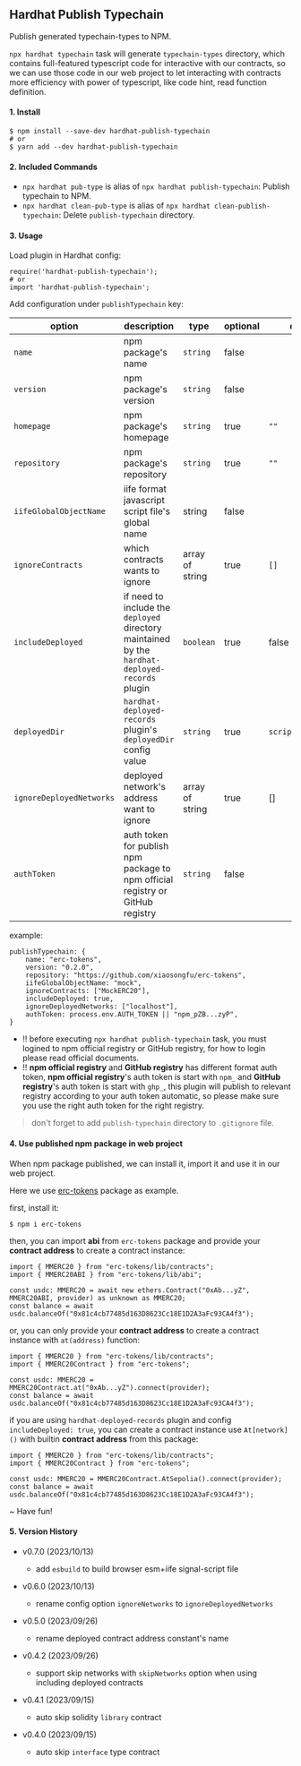 ## Hardhat Publish Typechain

Publish generated typechain-types to NPM.

`npx hardhat typechain` task will generate `typechain-types` directory, which contains full-featured typescript code for interactive with our contracts, so we can use those code in our web project to let interacting with contracts more efficiency with power of typescript, like code hint, read function definition.

#### 1. Install

```
$ npm install --save-dev hardhat-publish-typechain
# or
$ yarn add --dev hardhat-publish-typechain
```

#### 2. Included Commands

- `npx hardhat pub-type` is alias of `npx hardhat publish-typechain`: Publish typechain to NPM.
- `npx hardhat clean-pub-type` is alias of `npx hardhat clean-publish-typechain`: Delete `publish-typechain` directory.

#### 3. Usage

Load plugin in Hardhat config:

```
require('hardhat-publish-typechain');
# or
import 'hardhat-publish-typechain';
```

Add configuration under `publishTypechain` key:

| option                   | description                                                                                     | type            | optional | default            |
|--------------------------|-------------------------------------------------------------------------------------------------|-----------------|----------|--------------------|
| `name`                   | npm package's name                                                                              | `string`        | false    |                    |
| `version`                | npm package's version                                                                           | `string`        | false    |                    |
| `homepage`               | npm package's homepage                                                                          | `string`        | true     | `""`               |
| `repository`             | npm package's repository                                                                        | `string`        | true     | `""`               |
| `iifeGlobalObjectName`   | iife format javascript script file's global name                                                | string          | false    |                    |
| `ignoreContracts`        | which contracts wants to ignore                                                                 | array of string | true     | `[]`               |
| `includeDeployed`        | if need to include the `deployed` directory maintained by the `hardhat-deployed-records` plugin | `boolean`       | true     | false              |
| `deployedDir`            | `hardhat-deployed-records` plugin's `deployedDir` config value                                  | `string`        | true     | `scripts/deployed` |
| `ignoreDeployedNetworks` | deployed network's address want to ignore                                                       | array of string | true     | []                 |
| `authToken`              | auth token for publish npm package to npm official registry or GitHub registry                  | `string`        | false    |                    |

example:

```
publishTypechain: {
    name: "erc-tokens",
    version: "0.2.0",
    repository: "https://github.com/xiaosongfu/erc-tokens",
    iifeGlobalObjectName: "mock",
    ignoreContracts: ["MockERC20"],
    includeDeployed: true,
    ignoreDeployedNetworks: ["localhost"],
    authToken: process.env.AUTH_TOKEN || "npm_pZB...zyP",
}
```

- !! before executing `npx hardhat publish-typechain` task, you must logined to npm official registry or GitHub registry, for how to login please read official documents.
- !! **npm official registry** and **GitHub registry** has different format auth token, **npm official registry**'s auth token is start with `npm_` and **GitHub registry**'s auth token is start with `ghp_`, this plugin will publish to relevant registry according to your auth token automatic, so please make sure you use the right auth token for the right registry.

> don't forget to add `publish-typechain` directory to `.gitignore` file.

#### 4. Use published npm package in web project

When npm package published, we can install it, import it and use it in our web project.

Here we use [erc-tokens](https://www.npmjs.com/package/erc-tokens) package as example.

first, install it:

```
$ npm i erc-tokens
```

then, you can import **abi** from `erc-tokens` package and provide your **contract address** to create a contract instance:

```
import { MMERC20 } from "erc-tokens/lib/contracts";
import { MMERC20ABI } from "erc-tokens/lib/abi";

const usdc: MMERC20 = await new ethers.Contract("0xAb...yZ", MMERC20ABI, provider) as unknown as MMERC20;
const balance = await usdc.balanceOf("0x81c4cb77485d163D8623Cc18E1D2A3aFc93CA4f3");
```

or, you can only provide your **contract address** to create a contract instance with `at(address)` function:

```
import { MMERC20 } from "erc-tokens/lib/contracts";
import { MMERC20Contract } from "erc-tokens";

const usdc: MMERC20 = MMERC20Contract.at("0xAb...yZ").connect(provider);
const balance = await usdc.balanceOf("0x81c4cb77485d163D8623Cc18E1D2A3aFc93CA4f3");
```

if you are using `hardhat-deployed-records` plugin and config `includeDeployed: true`, you can create a contract instance use `At[network]()` with builtin **contract address** from this package:

```
import { MMERC20 } from "erc-tokens/lib/contracts";
import { MMERC20Contract } from "erc-tokens";

const usdc: MMERC20 = MMERC20Contract.AtSepolia().connect(provider);
const balance = await usdc.balanceOf("0x81c4cb77485d163D8623Cc18E1D2A3aFc93CA4f3");
```

~ Have fun!

#### 5. Version History

- v0.7.0 (2023/10/13)

  - add `esbuild` to build browser esm+iife signal-script file

- v0.6.0 (2023/10/13)

  - rename config option `ignoreNetworks` to `ignoreDeployedNetworks`

- v0.5.0 (2023/09/26)

  - rename deployed contract address constant's name

- v0.4.2 (2023/09/26)

  - support skip networks with `skipNetworks` option when using including deployed contracts

- v0.4.1 (2023/09/15)

  - auto skip solidity `library` contract

- v0.4.0 (2023/09/15)
  - auto skip `interface` type contract
